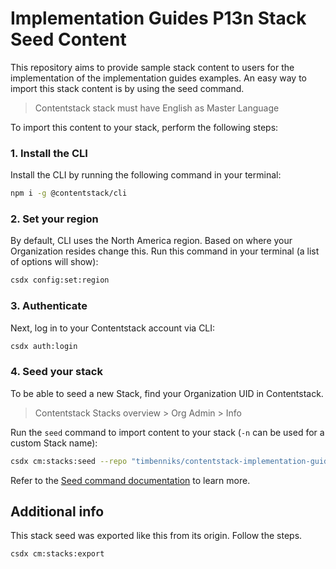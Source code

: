 # Implementation Guides P13n Stack Seed Content

This repository aims to provide sample stack content to users for the implementation of the implementation guides examples. An easy way to import this stack content is by using the seed command.

> Contentstack stack must have English as Master Language

To import this content to your stack, perform the following steps:

### 1. Install the CLI

Install the CLI by running the following command in your terminal:

```bash
npm i -g @contentstack/cli
```

### 2. Set your region

By default, CLI uses the North America region. Based on where your Organization resides change this.
Run this command in your terminal (a list of options will show):

```bash
csdx config:set:region
```

### 3. Authenticate

Next, log in to your Contentstack account via CLI:

```bash
csdx auth:login
```

### 4. Seed your stack

To be able to seed a new Stack, find your Organization UID in Contentstack.

> Contentstack Stacks overview > Org Admin > Info

Run the `seed` command to import content to your stack (`-n` can be used for a custom Stack name):

```bash
csdx cm:stacks:seed --repo "timbenniks/contentstack-implementation-guides-p13n-seed" --org "<YOUR_ORG_UID>" -n "Implementation Guide"
```

Refer to the [Seed command documentation](https://www.contentstack.com/docs/developers/cli/import-content-using-the-seed-command/) to learn more.

## Additional info

This stack seed was exported like this from its origin. Follow the steps.

```bash
csdx cm:stacks:export
```

